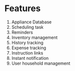 # Features

1. Appliance Database
2. Scheduling task
3. Reminders
4. Inventory management
5. History tracking
6. Expense tracking
7. Instruction links
8. Instant notification
9. User household management 

